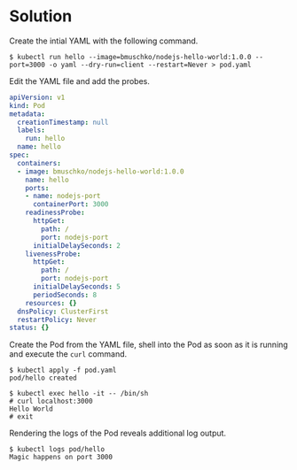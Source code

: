 # Solution

Create the intial YAML with the following command.

```
$ kubectl run hello --image=bmuschko/nodejs-hello-world:1.0.0 --port=3000 -o yaml --dry-run=client --restart=Never > pod.yaml
```

Edit the YAML file and add the probes.

```yaml
apiVersion: v1
kind: Pod
metadata:
  creationTimestamp: null
  labels:
    run: hello
  name: hello
spec:
  containers:
  - image: bmuschko/nodejs-hello-world:1.0.0
    name: hello
    ports:
    - name: nodejs-port
      containerPort: 3000
    readinessProbe:
      httpGet:
        path: /
        port: nodejs-port
      initialDelaySeconds: 2
    livenessProbe:
      httpGet:
        path: /
        port: nodejs-port
      initialDelaySeconds: 5
      periodSeconds: 8
    resources: {}
  dnsPolicy: ClusterFirst
  restartPolicy: Never
status: {}
```

Create the Pod from the YAML file, shell into the Pod as soon as it is running and execute the `curl` command.

```
$ kubectl apply -f pod.yaml
pod/hello created

$ kubectl exec hello -it -- /bin/sh
# curl localhost:3000
Hello World
# exit
```

Rendering the logs of the Pod reveals additional log output.

```
$ kubectl logs pod/hello
Magic happens on port 3000
```